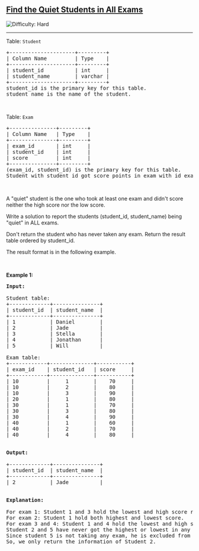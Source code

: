 <h2><a href="https://leetcode.com/problems/find-the-quiet-students-in-all-exams/description/">Find the Quiet Students in All Exams</a></h2> <img src='https://img.shields.io/badge/Difficulty-Hard-red' alt='Difficulty: Hard' /><hr><p>Table: <code>Student</code></p>

<pre>
+---------------------+---------+
| Column Name         | Type    |
+---------------------+---------+
| student_id          | int     |
| student_name        | varchar |
+---------------------+---------+
student_id is the primary key for this table.
student_name is the name of the student.
</pre>

<p>&nbsp;</p>

<p>Table: <code>Exam</code></p>

<pre>
+---------------+---------+
| Column Name   | Type    |
+---------------+---------+
| exam_id       | int     |
| student_id    | int     |
| score         | int     |
+---------------+---------+
(exam_id, student_id) is the primary key for this table.
Student with student_id got score points in exam with id exam_id.
</pre>

<p>&nbsp;</p>

<p>A "quiet" student is the one who took at least one exam and didn't score neither the high score nor the low score.</p>

<p>Write a solution to report the students (student_id, student_name) being "quiet" in ALL exams.</p>

<p>Don't return the student who has never taken any exam. Return the result table ordered by student_id.</p>

<p>The&nbsp;result format is in the following example.</p>

<p>&nbsp;</p>
<p><strong class="example">Example 1:</strong></p>

<pre>
<strong>Input:</strong> 

Student table:
+-------------+---------------+
| student_id  | student_name  |
+-------------+---------------+
| 1           | Daniel        |
| 2           | Jade          |
| 3           | Stella        |
| 4           | Jonathan      |
| 5           | Will          |

Exam table:
+------------+--------------+-----------+
| exam_id    | student_id   | score     |
+------------+--------------+-----------+
| 10         |     1        |    70     |
| 10         |     2        |    80     |
| 10         |     3        |    90     |
| 20         |     1        |    80     |
| 30         |     1        |    70     |
| 30         |     3        |    80     |
| 30         |     4        |    90     |
| 40         |     1        |    60     |
| 40         |     2        |    70     |
| 40         |     4        |    80     |


<strong>Output:</strong> 

+-------------+---------------+
| student_id  | student_name  |
+-------------+---------------+
| 2           | Jade          |


<strong>Explanation:</strong> 

For exam 1: Student 1 and 3 hold the lowest and high score respectively.
For exam 2: Student 1 hold both highest and lowest score.
For exam 3 and 4: Student 1 and 4 hold the lowest and high score respectively.
Student 2 and 5 have never got the highest or lowest in any of the exam.
Since student 5 is not taking any exam, he is excluded from the result.
So, we only return the information of Student 2.
</pre>
